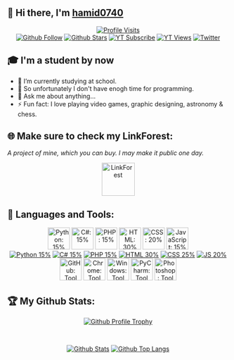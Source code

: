 ## 👋 Hi there, I'm [hamid0740](https://hamid0740.neocities.org)
<p align="center">
  <a href="#-hi-there-im-hamid0740"><img src="https://komarev.com/ghpvc/?username=hamid0740&label=Profile%20Visits&color=blueviolet&style=flat" alt="Profile Visits"/></a>
  <br/>
  <a href="https://github.com/hamid0740"><img src="https://img.shields.io/github/followers/hamid0740?color=green&label=Follow&logo=Github&logoColor=white&style=flat" alt="Github Follow"/></a>
  <a href="https://github.com/hamid0740"><img src="https://img.shields.io/github/stars/hamid0740?color=green&label=Stars&logo=Github&logoColor=white&style=flat&affiliations=OWNER%2CCOLLABORATOR" alt="Github Stars"/></a>
  <a href="https://youtube.com/channel/UCl2qEi3atJzXb0JA7KD_PMg"><img src="https://img.shields.io/youtube/channel/subscribers/UCl2qEi3atJzXb0JA7KD_PMg?color=orange&label=Subscribe&logo=Youtube&logoColor=red&style=flat" alt="YT Subscribe"/></a>
  <a href="https://youtube.com/channel/UCl2qEi3atJzXb0JA7KD_PMg"><img src="https://img.shields.io/youtube/channel/views/UCl2qEi3atJzXb0JA7KD_PMg?color=orange&label=Views&logo=Youtube&logoColor=red&style=flat" alt="YT Views"/></a>
  <a href="https://twitter.com/intent/follow?screen_name=hamid0740"><img src="https://img.shields.io/twitter/follow/hamid0740?color=08a0e9&label=Follow&logo=Twitter&style=flat" alt="Twitter"/></a>
</p>

## 🎓 I'm a student by now
- 💊 I’m currently studying at school.
- 🔭 So unfortunately I don't have enogh time for programming.
- 💬 Ask me about anything...
- ⚡ Fun fact: I love playing video games, graphic designing, astronomy & chess.

## 🌐 Make sure to check my LinkForest:
_A project of mine, which you can buy. I may make it public one day._
<p align="center"><a href="https://hamid0740.neocities.org" target="_blank"><img src="https://hamid0740.neocities.org/logo.png" alt="LinkForest" height="75"></a></p>

## 🧰 Languages and Tools:
<p align="center">
  <a href="#-languages-and-tools" target="_blank"><img title="Python: 15%" src='https://cdn.jsdelivr.net/gh/devicons/devicon/icons/python/python-original.svg' alt="Python: 15%" height="50"></a>
  <a href="#-languages-and-tools" target="_blank"><img title="C#: 15%" src='https://cdn.jsdelivr.net/gh/devicons/devicon/icons/csharp/csharp-original.svg' alt="C#: 15%" height="50"></a>
  <a href="#-languages-and-tools" target="_blank"><img title="PHP: 15%" src='https://cdn.jsdelivr.net/gh/devicons/devicon/icons/php/php-original.svg' alt="PHP: 15%" height="50"></a>
  <a href="#-languages-and-tools" target="_blank"><img title="HTML: 30%" src='https://cdn.jsdelivr.net/gh/devicons/devicon/icons/html5/html5-original.svg' alt="HTML: 30%" height="50"></a>
  <a href="#-languages-and-tools" target="_blank"><img title="CSS: 25%" src='https://cdn.jsdelivr.net/gh/devicons/devicon/icons/css3/css3-original.svg' alt="CSS: 20%" height="50"></a>
  <a href="#-languages-and-tools" target="_blank"><img title="JavaScript: 20%" src='https://cdn.jsdelivr.net/gh/devicons/devicon/icons/javascript/javascript-original.svg' alt="JavaScript: 15%" height="50"></a>
</br>
  <a href="#-languages-and-tools"><img title="Python: 15%" src="https://img.shields.io/badge/-15%25-orange?logo=python&logoColor=blue&style=flat" alt="Python 15%"/></a>
  <a href="#-languages-and-tools"><img title="C#: 15%" src="https://img.shields.io/badge/-15%25-orange?logo=csharp&logoColor=purple&style=flat" alt="C# 15%"/></a>
  <a href="#-languages-and-tools"><img title="PHP: 15%" src="https://img.shields.io/badge/-15%25-orange?logo=php&logoColor=blue&style=flat" alt="PHP 15%"/></a>
  <a href="#-languages-and-tools"><img title="HTML: 30%" src="https://img.shields.io/badge/-30%25-yellowgreen?logo=html5&logoColor=red&style=flat" alt="HTML 30%"/></a>
  <a href="#-languages-and-tools"><img title="CSS: 25%" src="https://img.shields.io/badge/-25%25-yellow?logo=css3&logoColor=lightblue&style=flat" alt="CSS 25%"/></a>
  <a href="#-languages-and-tools"><img title="JavaScript: 20%" src="https://img.shields.io/badge/-20%25-yellow?logo=javascript&logoColor=black&style=flat" alt="JS 20%"/></a>
</br>
  <a href="#-languages-and-tools" target="_blank"><img title="GitHub: Tool" src='https://cdn.jsdelivr.net/gh/devicons/devicon/icons/github/github-original.svg' alt="GitHub: Tool" height="50"></a>
  <a href="#-languages-and-tools" target="_blank"><img title="Chrome: Tool" src='https://cdn.jsdelivr.net/gh/devicons/devicon/icons/chrome/chrome-original.svg' alt="Chrome: Tool" height="50"></a>
  <a href="#-languages-and-tools" target="_blank"><img title="Windows: Tool" src='https://cdn.jsdelivr.net/gh/devicons/devicon/icons/windows8/windows8-original.svg' alt="Windows: Tool" height="50"></a>
  <a href="#-languages-and-tools" target="_blank"><a href="#-languages-and-tools" target="_blank"><img title="PyCharm: Tool" src='https://cdn.jsdelivr.net/gh/devicons/devicon/icons/pycharm/pycharm-original.svg' alt="PyCharm: Tool" height="50"></a>
  <a href="#-languages-and-tools" target="_blank"><img title="Photoshop: Tool" src='https://cdn.jsdelivr.net/gh/devicons/devicon/icons/photoshop/photoshop-line.svg' alt="Photoshop: Tool" height="50"></a>
</p>

## 🏆 My Github Stats:
<p align="center">
  <a href="#-my-github-stats"><img src="https://github-profile-trophy.vercel.app/?username=hamid0740" alt="Github Profile Trophy"/></a>
</p>
<br/>
<p align="center">
  <a href="#-my-github-stats"><img src="https://github-readme-stats.vercel.app/api?username=hamid0740&show_icons=true&theme=radical&locale=en" alt="Github Stats"/></a>
  <a href="#-my-github-stats"><img src="https://github-readme-stats.vercel.app/api/top-langs?username=hamid0740&show_icons=true&theme=radical&locale=en&layout=compact" alt="Github Top Langs"/></a>
</p>
